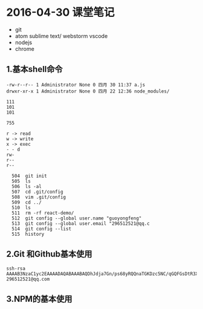 # 2016-04-30 课堂笔记


- git
- atom sublime text/ webstorm vscode
- nodejs
- chrome

## 1.基本shell命令

```
-rw-r--r-- 1 Administrator None 0 四月 30 11:37 a.js
drwxr-xr-x 1 Administrator None 0 四月 22 12:36 node_modules/

111
101
101

755

r -> read
w -> write
x -> exec
- - d
rw-
r--
r--

```

```
  504  git init
  505  ls
  506  ls -al
  507  cd .git/config
  508  vim .git/config
  509  cd ../
  510  ls
  511  rm -rf react-demo/
  512  git config --global user.name "guoyongfeng"
  513  git config --global user.email "296512521@qq.c
  514  git config --list
  515  history

```

## 2.Git 和Github基本使用
```
ssh-rsa AAAAB3NzaC1yc2EAAAADAQABAAABAQDhJdja7Gn/ps68yRQQnaTGKDzc5NC/qGQFGsDtR3XKG3YL5/DOJmRk8AoJAl9bb0DDESOwnGbNS5zryUsy0MasSBfL/pLtekAsTMezYo4SQLMCFUU3h/GXdEi5NyMwnc6LWbH8dXqYchbWtHA9wZk+TwEvb6ibeJ0BTol6FOtkpWBQyLOXVGJlaOmevO+5OjXvmccDUr8KOq2MMyvL6NtdA0wf0OxkIOrl4r/iaggxHZWr4P/+2oWlPsqX9FterZl41l3jaX/CE7KlbqOuRwsfzMtij1AkPx3vwpN3yPKKTjBFiSe0HpULob3kpvQZJfGi+6zHOo2WmAns048olgEZ 296512521@qq.com

```

## 3.NPM的基本使用
